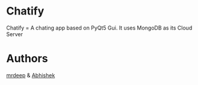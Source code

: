 # Chatify
Chatify = A chating app based on PyQt5 Gui. It uses MongoDB as its Cloud Server
# Authors 
[mrdeep](https://github.com/mrdeeeeep/) & [Abhishek](https:github.com/Abhishek10351)
